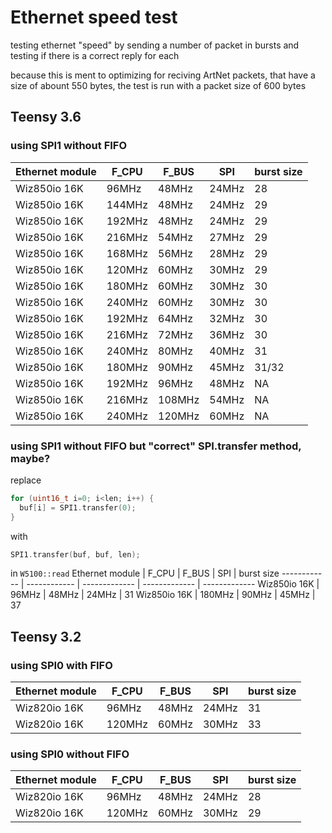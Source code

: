 # Ethernet speed test
testing ethernet "speed" by sending a number of packet in bursts and testing if there is a correct reply  for each

because this is ment to optimizing for reciving ArtNet packets, that have a size of abount 550 bytes, the test is run with a packet size of 600 bytes

## Teensy 3.6
### using SPI1 without FIFO
Ethernet module | F_CPU | F_BUS | SPI | burst size
------------ | ------------ | ------------- | ------------- | -------------
Wiz850io 16K | 96MHz | 48MHz | 24MHz | 28
Wiz850io 16K | 144MHz | 48MHz | 24MHz | 29
Wiz850io 16K | 192MHz | 48MHz | 24MHz | 29
Wiz850io 16K | 216MHz | 54MHz | 27MHz | 29
Wiz850io 16K | 168MHz | 56MHz | 28MHz | 29
Wiz850io 16K | 120MHz | 60MHz | 30MHz | 29
Wiz850io 16K | 180MHz | 60MHz | 30MHz | 30
Wiz850io 16K | 240MHz | 60MHz | 30MHz | 30
Wiz850io 16K | 192MHz | 64MHz | 32MHz | 30
Wiz850io 16K | 216MHz | 72MHz | 36MHz | 30
Wiz850io 16K | 240MHz | 80MHz | 40MHz | 31
Wiz850io 16K | 180MHz | 90MHz | 45MHz | 31/32
Wiz850io 16K | 192MHz | 96MHz | 48MHz | NA
Wiz850io 16K | 216MHz | 108MHz | 54MHz | NA
Wiz850io 16K | 240MHz | 120MHz | 60MHz | NA

### using SPI1 without FIFO but "correct" SPI.transfer method, maybe?
replace
```C++
for (uint16_t i=0; i<len; i++) {
  buf[i] = SPI1.transfer(0);
}
```
with
```C++
SPI1.transfer(buf, buf, len);
```
in `W5100::read`
Ethernet module | F_CPU | F_BUS | SPI | burst size
------------ | ------------ | ------------- | ------------- | -------------
Wiz850io 16K | 96MHz | 48MHz | 24MHz | 31
Wiz850io 16K | 180MHz | 90MHz | 45MHz | 37


## Teensy 3.2
### using SPI0 with FIFO
Ethernet module | F_CPU | F_BUS | SPI | burst size
------------ | ------------ | ------------- | ------------- | -------------
Wiz820io 16K | 96MHz | 48MHz | 24MHz | 31
Wiz820io 16K | 120MHz | 60MHz | 30MHz | 33

### using SPI0 without FIFO
Ethernet module | F_CPU | F_BUS | SPI | burst size
------------ | ------------ | ------------- | ------------- | -------------
Wiz820io 16K | 96MHz | 48MHz | 24MHz | 28
Wiz820io 16K | 120MHz | 60MHz | 30MHz | 29
